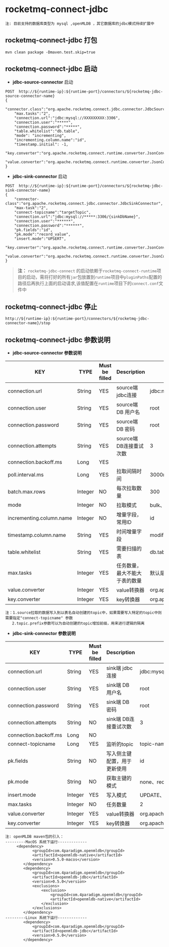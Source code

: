 # rocketmq-connect-jdbc

```  
注: 目前支持的数据库类型为 mysql ,openMLDB ，其它数据库的jdbc模式持续扩展中
```  

## rocketmq-connect-jdbc 打包

```
mvn clean package -Dmaven.test.skip=true
```

## rocketmq-connect-jdbc 启动

* **jdbc-source-connector** 启动

```
POST  http://${runtime-ip}:${runtime-port}/connectors/${rocketmq-jdbc-source-connector-name}
{
    "connector.class":"org.apache.rocketmq.connect.jdbc.connector.JdbcSourceConnector",
    "max.tasks":"2",
    "connection.url":"jdbc:mysql://XXXXXXXXX:3306",
    "connection.user":"*****",
    "connection.password":"*****",
    "table.whitelist":"db.table",
    "mode": "incrementing",
    "incrementing.column.name":"id",
    "timestamp.initial": -1,
    "key.converter":"org.apache.rocketmq.connect.runtime.converter.JsonConverter",
    "value.converter":"org.apache.rocketmq.connect.runtime.converter.JsonConverter"
}
```

* **jdbc-sink-connector** 启动

```
POST  http://${runtime-ip}:${runtime-port}/connectors/${rocketmq-jdbc-sink-connector-name}
{
    "connector-class":"org.apache.rocketmq.connect.jdbc.connector.JdbcSinkConnector",
    "max-task":"2",
    "connect-topicname":"targetTopic",
    "connection.url":"jdbc:mysql://*****:3306/{sinkDbName}",
    "connection.user":"******",
    "connection.password":"******",
    "pk.fields":"id",
    "pk.mode":"record_value",
    "insert.mode":"UPSERT",
    "key.converter":"org.apache.rocketmq.connect.runtime.converter.JsonConverter",
    "value.converter":"org.apache.rocketmq.connect.runtime.converter.JsonConverter"
}
```

> **注：** `rocketmq-jdbc-connect` 的启动依赖于`rocketmq-connect-runtime`项目的启动，需将打好的所有`jar`包放置到`runtime`项目中`pluginPaths`配置的路径后再执行上面的启动请求,该值配置在`runtime`项目下的`connect.conf`文件中

## rocketmq-connect-jdbc 停止

```
http://${runtime-ip}:${runtime-port}/connectors/${rocketmq-jdbc-connector-name}/stop
```

## rocketmq-connect-jdbc 参数说明

* **jdbc-source-connector 参数说明**

| KEY                      |  TYPE   | Must be filled | Description      | Example                                                     
|--------------------------|----|---------|------------------|-------------------------------------------------------------|
| connection.url           | String  | YES           | source端 jdbc连接   | jdbc:mysql://XXXXXXXXX:3306                                 |
| connection.user          | String  | YES           | source端 DB 用户名   | root                                                        |
| connection.password      | String  | YES           | source端 DB 密码    | root                                                        |
| connection.attempts      | String  | YES           | source端 DB连接重试次数 | 3                                                           |
| connection.backoff.ms    | Long    | YES           |                  |
| poll.interval.ms         | Long    | YES           | 拉取间隔时间           | 3000ms                                                      |
| batch.max.rows           | Integer | NO            | 每次拉取数量           | 300                                                         |
| mode                     | Integer | NO            | 拉取模式             | bulk、timestamp、incrementing、timestamp+incrementing          |
| incrementing.column.name | Integer | NO            | 增量字段，常用ID        | id                                                          |
| timestamp.column.name    | String  | YES           | 时间增量字段           | modified_time                                               |
| table.whitelist          | String  | YES           | 需要扫描的表           | db.table,db.table01                                         |
| max.tasks                | Integer | YES           | 任务数量，最大不能大于表的数量  | 默认是1                                                        |
| value.converter          | Integer | YES           | value转换器         | org.apache.rocketmq.connect.runtime.converter.record.json.JsonConverter |
| key.converter            | Integer | YES           | key转换器           | org.apache.rocketmq.connect.runtime.converter.record.json.JsonConverter |

```  
注：1.source拉取的数据写入到以表名自动创建的topic中，如果需要写入特定的topic中则需要指定"connect-topicname" 参数
   2.topic.prefix参数可以为自动创建的topic增加前缀，用来进行逻辑的隔离
```  

* **jdbc-sink-connector 参数说明**

| KEY                     |  TYPE   | Must be filled | Description| Example
|-------------------------|----|---------|---------------|------------------|
| connection.url          | String  | YES           | sink端 jdbc连接          | jdbc:mysql://XXXXXXXXX:3306|
| connection.user         | String  | YES           | sink端 DB 用户名 | root |
| connection.password     | String  | YES           | sink端 DB 密码   | root |
| connection.attempts     | String  | NO           | sink端 DB连接重试次数 | 3 |
| connection.backoff.ms   | Long    | NO           |  |
| connect-topicname       | Long    | YES          |监听的topic  | topic-name |
| pk.fields               | String  | NO           |写入侧主键配置，用于更新使用 | id |
| pk.mode                 | String  | NO           |获取主键的模式 | none、record_value |
| insert.mode             | Integer | YES           |写入模式 | UPDATE、UPSERT、INSERT |
| max.tasks               | Integer | NO           |任务数量 | 2 |
| value.converter          | Integer | YES           | value转换器         | org.apache.rocketmq.connect.runtime.converter.record.json.JsonConverter |
| key.converter            | Integer | YES           | key转换器           | org.apache.rocketmq.connect.runtime.converter.record.json.JsonConverter |

```  
注: openMLDB maven包的引入：
---------MacOS 系统下运行-------------
     <dependency>
            <groupId>com.4paradigm.openmldb</groupId>
            <artifactId>openmldb-native</artifactId>
            <version>0.5.0-macos</version>
        </dependency>
        <dependency>
            <groupId>com.4paradigm.openmldb</groupId>
            <artifactId>openmldb-jdbc</artifactId>
            <version>0.5.0</version>
            <exclusions>
                <exclusion>
                    <groupId>com.4paradigm.openmldb</groupId>
                    <artifactId>openmldb-native</artifactId>
                </exclusion>
            </exclusions>
        </dependency>
---------Linux 系统下运行-------------
        <dependency>
            <groupId>com.4paradigm.openmldb</groupId>
            <artifactId>openmldb-jdbc</artifactId>
            <version>0.5.0</version>
        </dependency>
```
